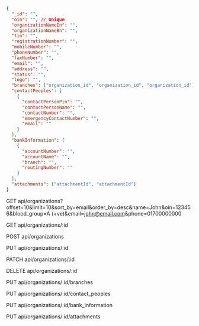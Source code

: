 ```json
{
  "_id": "",
  "oin": "", // Unique
  "organizationNameEn": "",
  "organizationNameBn": "",
  "tin": "",
  "registrationNumber": "",
  "mobileNumber": "",
  "phoneNumber": "",
  "faxNumber": "",
  "email": "",
  "address": "",
  "status": "",
  "logo": "",
  "branches": ["organization_id", "organization_id", "organization_id"],
  "contactPeoples": [
    {
      "contactPersonPin": "",
      "contactPersonName": "",
      "contactNumber": "",
      "emergencyContactNumber": "",
      "email": ""
    }
  ],
  "bankInformation": [
    {
      "accountNumber": "",
      "accountName": "",
      "branch": "",
      "routingNumber": ""
    }
  ],
  "attachments": ["attachmentId", "attachmentId"]
}
```

GET api/organizations?offset=10&limit=10&sort_by=email&order_by=desc&name=John&oin=123456&blood_group=A (+ve)&email=john@email.com&phone=01700000000

GET api/organizations/:id

POST api/organizations

PUT api/organizations/:id

PATCH api/organizations/:id

DELETE api/organizations/:id

PUT api/organizations/:id/branches

PUT api/organizations/:id/contact_peoples

PUT api/organizations/:id/bank_information

PUT api/organizations/:id/attachments
